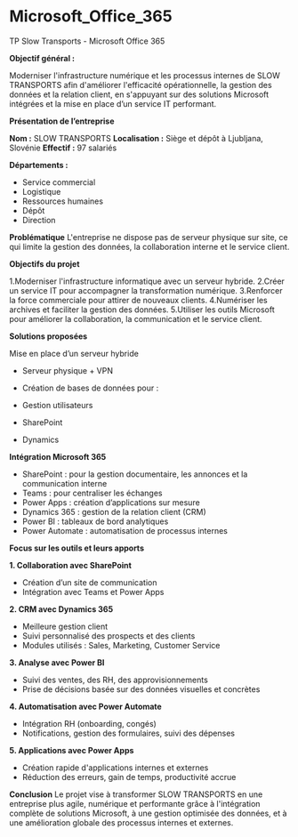 # Microsoft_Office_365
TP Slow Transports - Microsoft Office 365

**Objectif général :**

Moderniser l'infrastructure numérique et les processus internes de SLOW TRANSPORTS afin d'améliorer l'efficacité opérationnelle, la gestion des données et la relation client, en s'appuyant sur des solutions Microsoft intégrées et la mise en place d’un service IT performant.

**Présentation de l’entreprise**

**Nom :** SLOW TRANSPORTS
**Localisation :** Siège et dépôt à Ljubljana, Slovénie
**Effectif :** 97 salariés

**Départements :**

- Service commercial
- Logistique
- Ressources humaines
- Dépôt
- Direction

**Problématique**
L'entreprise ne dispose pas de serveur physique sur site, ce qui limite la gestion des données, la collaboration interne et le service client.

**Objectifs du projet**

1.Moderniser l'infrastructure informatique avec un serveur hybride.
2.Créer un service IT pour accompagner la transformation numérique.
3.Renforcer la force commerciale pour attirer de nouveaux clients.
4.Numériser les archives et faciliter la gestion des données.
5.Utiliser les outils Microsoft pour améliorer la collaboration, la communication et le service client.

**Solutions proposées**

Mise en place d’un serveur hybride

- Serveur physique + VPN
  
- Création de bases de données pour :

 - Gestion utilisateurs
 - SharePoint
 - Dynamics

**Intégration Microsoft 365**

 - SharePoint : pour la gestion documentaire, les annonces et la communication interne
- Teams : pour centraliser les échanges
- Power Apps : création d’applications sur mesure
- Dynamics 365 : gestion de la relation client (CRM)
- Power BI : tableaux de bord analytiques
- Power Automate : automatisation de processus internes

**Focus sur les outils et leurs apports**

**1. Collaboration avec SharePoint**
- Création d’un site de communication
- Intégration avec Teams et Power Apps

**2. CRM avec Dynamics 365**
- Meilleure gestion client
- Suivi personnalisé des prospects et des clients
- Modules utilisés : Sales, Marketing, Customer Service

**3. Analyse avec Power BI**
- Suivi des ventes, des RH, des approvisionnements
- Prise de décisions basée sur des données visuelles et concrètes

**4. Automatisation avec Power Automate**
- Intégration RH (onboarding, congés)
- Notifications, gestion des formulaires, suivi des dépenses

**5. Applications avec Power Apps**
- Création rapide d'applications internes et externes
- Réduction des erreurs, gain de temps, productivité accrue

**Conclusion**
Le projet vise à transformer SLOW TRANSPORTS en une entreprise plus agile, numérique et performante grâce à l'intégration complète de solutions Microsoft, 
à une gestion optimisée des données, et à une amélioration globale des processus internes et externes.

